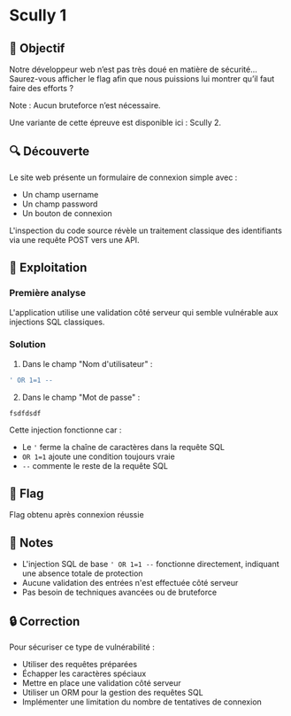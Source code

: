 # Scully 1

## 🎯 Objectif

Notre développeur web n’est pas très doué en matière de sécurité… Saurez-vous afficher le flag afin que nous puissions lui montrer qu’il faut faire des efforts ?

Note : Aucun bruteforce n’est nécessaire.

Une variante de cette épreuve est disponible ici : Scully 2.

## 🔍 Découverte

Le site web présente un formulaire de connexion simple avec :
- Un champ username
- Un champ password
- Un bouton de connexion

L'inspection du code source révèle un traitement classique des identifiants via une requête POST vers une API.

## 💉 Exploitation

### Première analyse
L'application utilise une validation côté serveur qui semble vulnérable aux injections SQL classiques.

### Solution
1. Dans le champ "Nom d'utilisateur" :
```sql
' OR 1=1 --
```

2. Dans le champ "Mot de passe" :
```
fsdfdsdf
```

Cette injection fonctionne car :
- Le `'` ferme la chaîne de caractères dans la requête SQL
- `OR 1=1` ajoute une condition toujours vraie
- `--` commente le reste de la requête SQL

## 🎉 Flag

Flag obtenu après connexion réussie 

## 📝 Notes
- L'injection SQL de base `' OR 1=1 --` fonctionne directement, indiquant une absence totale de protection
- Aucune validation des entrées n'est effectuée côté serveur
- Pas besoin de techniques avancées ou de bruteforce

## 🔒 Correction
Pour sécuriser ce type de vulnérabilité :
- Utiliser des requêtes préparées
- Échapper les caractères spéciaux
- Mettre en place une validation côté serveur
- Utiliser un ORM pour la gestion des requêtes SQL
- Implémenter une limitation du nombre de tentatives de connexion
